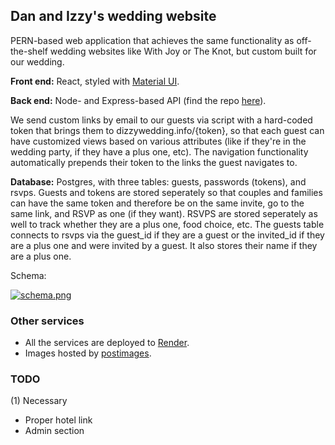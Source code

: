 ## Dan and Izzy's wedding website
PERN-based web application that achieves the same functionality as off-the-shelf wedding websites like With Joy or The Knot, but custom built for our wedding.

**Front end:** React, styled with [Material UI](https://mui.com/material-ui/).

**Back end:** Node- and Express-based API (find the repo [here](https://github.com/danme-l/dizzy-wedding-back)). 

We send custom links by email to our guests via script with a hard-coded token that brings them to dizzywedding.info/{token}, so that each guest can have customized views based on various attributes (like if they're in the wedding party, if they have a plus one, etc). The navigation functionality automatically prepends their token to the links the guest navigates to.

**Database:** Postgres, with three tables: guests, passwords (tokens), and rsvps. 
Guests and tokens are stored seperately so that couples and families can have the same token and therefore be on the same invite, go to the same link, and RSVP as one (if they want). RSVPS are stored seperately as well to track whether they are a plus one, food choice, etc. The guests table connects to rsvps via the guest_id if they are a guest or the invited_id if they are a plus one and were invited by a guest. It also stores their name if they are a plus one.

Schema:

[![schema.png](https://i.postimg.cc/wBVdnsPK/schema.png)](https://postimg.cc/7Cfc2bwX)

### Other services
* All the services are deployed to [Render](https://render.com/).
* Images hosted by [postimages](https://postimages.org/).

### TODO
(1) Necessary
* Proper hotel link
* Admin section
